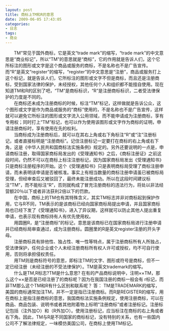 ```yaml
---
layout: post
title: 商标上TM和R的意思
date: 2009-06-05 17:43:05
categories:
- 日志
tags:
- 商业
---
```


&nbsp;&nbsp;&nbsp;&nbsp;&nbsp;&nbsp;&nbsp;TM”常见于国外商标，它是英文“trade mark”的缩写，“trade mark”的中文意思是“商业标记”，所以“TM”的意思就是“商标”，它的作用就是告诉人们，这个它所标注的图形或文字是这个商品或服务的商标，不是名称也不是广告宣传。而“R”是英文“register”的缩写，“register”的中文意思是“注册”，商品或服务打上这个标记，就是告诉人们，它所标注的图形或文字不但是商标，而且还是注册商标，受到国家法律的保护，未经授权，其他任何个人和组织都不能擅自使用。现在知道TM和R的区别了吧，“TM”是商标标识，“R”是注册商标标识，二者受法律保护的力度是不同的。    
&nbsp;&nbsp;&nbsp;&nbsp;&nbsp;&nbsp;&nbsp;在商标还未成为注册商标的时候，标注“TM”标记，这样做就是告诉公众，这个图形或文字是作为商品或服务的“商标”使用的，不是名称也不是广告宣传，这样就可以避免它所标注的图形或文字流入公用领域，而不能申请成为注册商标，享有专用权；同时打上“TM”标记，也可以作为使用该图形或文字作为商标的证明，申请注册商标时，享有使用在先的权利。     
&nbsp;&nbsp;&nbsp;&nbsp;&nbsp;&nbsp;&nbsp;当商标成为注册商标后，就可以在其右上角或右下角标注“R”或“注”注册标记，或者直接标明是“注册商标”。记住注册标记一定要打在商标的右上角或右下角，这是《中华人民共和国商标法实施条例》规定的。另外还要说明的一点是，申请商标注册，取得国家商标局发出的《受理通知书》之后，《商标注册证》之前这段时间，仍然不可以在商标上标注注册标记，因为国家商标局发出《受理通知书》只是商标注册程序的开始。这个《受理通知书》只是表明商标局受理了商标注册申请，而未表明该申请是否被核准。事实上有相当数量的商标注册申请虽已被商标局受理，但经审查后又被驳回了，最终未能注册成功。所以在这段时间建议标注“TM”，而不能标注“R”，否则就构成了冒充注册商标的违法行为，将处以非法经营额20％以下或者非法获利2倍以下的罚款。    
&nbsp;&nbsp;&nbsp;&nbsp;&nbsp;&nbsp;&nbsp;在中国，商标上的TM也有其特殊含义，其实TM标志并非对商标起到保护作用，它与R不同，TM表示的是该商标已经向国家商标局提出申请，并且国家商标局也已经下发了《受理通知书》，进入了异议期，这样就可以防止其他人提出重复申请，也表示现有商标持有人有优先使用权。     
&nbsp;&nbsp;&nbsp;&nbsp;&nbsp;&nbsp;&nbsp;用圆圈R，是“注册商标”的标记，意思是该商标已在国家商标局进行注册申请并已经商标局审查通过，成为注册商标。圆圈里的R是英文register注册的开头字母。    
&nbsp;&nbsp;&nbsp;&nbsp;&nbsp;&nbsp;&nbsp;注册商标具有排他性、独占性、唯一性等特点，属于注册商标所有人所独占，受法律保护，任何企业或个人未经注册商标所有权人许可或授权，均不可自行使用，否则将承担侵权责任。    
&nbsp;&nbsp;&nbsp;&nbsp;&nbsp;&nbsp;&nbsp;用TM则是商标符号的意思，即标注TM的文字、图形或符号是商标，但不一定已经注册（未经注册的不受法律保护）。TM是英文trademark的缩写。    
&nbsp;&nbsp;&nbsp;&nbsp;&nbsp;&nbsp;&nbsp;什么是TM,R标志?TM是什么意思? 在有的产品商标说明中，注明××TM，那么这个××是否是已经注册了的商标呢？因为在我国注册的商标一般会有 r标记，而非TM那么这个TM和R有什么区别和联系呢？ 答： TM是TRADEMARK的缩写，美国的商标通常加注TM，并不一定是指已注册商标。而R是REGISTER的缩写，用在商标上是指注册商标的意思，我国商标法实施条例规定，使用注册商标，可以在商品、商品包装、说明书或者其他附着物上标明“注册商标”或者注册标记。注册标记包括（注外加○）和（R外加○）。使用注册标记，应当标注在商标的右上角或者右下角。因此，TM与R是不同国家的商标标记，没有特别的关系，也有一些国内公司不了解法律规定，一味模仿美国公司，在商标上使用TM标记。